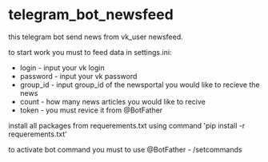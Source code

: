 # telegram_bot_newsfeed

this telegram bot send news from vk_user newsfeed.

to start work you must to feed data in settings.ini:
  - login - input your vk login
  - password - input your vk password
  - group_id - input group_id of the newsportal you would like to recieve the news 
  - count - how many news articles you would like to recive
  - token - you must revice it from @BotFather
  
install all packages from requerements.txt using command 'pip install -r requerements.txt'

to activate bot command you must to use @BotFather - /setcommands
